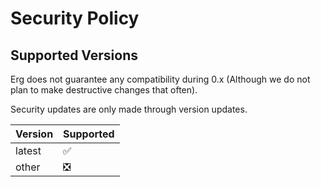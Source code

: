 # Security Policy

## Supported Versions

Erg does not guarantee any compatibility during 0.x (Although we do not plan to make destructive changes that often).

Security updates are only made through version updates.

| Version | Supported          |
| ------- | ------------------ |
| latest  | ✅ |
| other   | ❎ |
